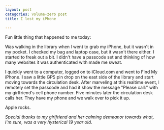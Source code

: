```yaml
---
layout: post
categories: volume-zero post
title: I lost my iPhone
 
---
```



Fun little thing that happened to me today:

Was walking in the library when I went to grab my iPhone, but it wasn't in my pocket. I checked my bag and laptop case, but it wasn't there either. I started to freak out a bit. I didn't have a passcode set and thinking of how many websites it was authenticated with made me sweat.

I quickly went to a computer, logged on to iCloud.com and went to Find My iPhone. I saw a little GPS pin drop on the east side of the library and start moving towards the circulation desk. After marveling at this realtime event, I remotely set the passcode and had it show the message "Please call:" with my girlfriend's cell phone number. Five minutes later the circulation desk calls her. They have my phone and we walk over to pick it up.

Apple rocks.

_Special thanks to my girlfriend and her calming demeanor towards what, I'm sure, was a very hysterical 19 year old._
